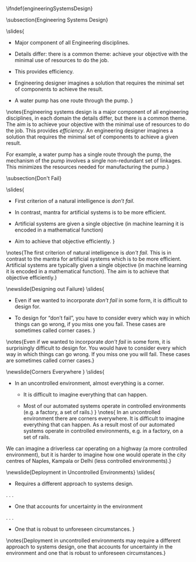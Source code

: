 \ifndef{engineeringSystemsDesign}

\subsection{Engineering Systems Design}

\slides{
* Major component of all Engineering disciplines.

* Details differ: there is a common theme: achieve your objective with the minimal use of resources to do the job.

* This provides efficiency.

* Engineering designer imagines a solution that requires the minimal set of components to achieve the result.

* A water pump has one route through the pump.
}

\notes{Engineering systems design is a major component of all engineering disciplines, in each domain the details differ, but there is a common theme. The aim is to achieve your objective with the minimal use of resources to do the job. This provides *efficiency*. An engineering designer imagines a solution that requires the minimal set of components to achieve a given result. 

For example, a water pump has a single route through the pump, the mechanism of the pump involves a single non-redundant set of linkages. This minimizes the resources needed for manufacturing the pump.}

\subsection{Don't Fail}

\slides{
* First criterion of a natural intelligence is *don’t fail*.

* In contrast, mantra for artificial systems is to be more efficient.

* Artificial systems are given a single objective (in machine learning it is encoded in a mathematical function)

* Aim to achieve that objective efficiently.
}

\notes{The first criterion of natural intelligence is *don't fail*. This is in contrast to the mantra for artificial systems which is to be more efficient. Artificial systems are typically given a single objective (in machine learning it is encoded in a mathematical function). The aim is to achieve that objective efficiently.}

\newslide{Designing out Failure}
\slides{
* Even if we wanted to incorporate *don’t fail* in some form, it is difficult to design for.

* To design for “don’t fail”, you have to consider every which way in which things can go wrong, if you miss one you fail. These cases are sometimes called corner cases.
}

\notes{Even if we wanted to incorporate *don't fail* in some form, it is surprisingly difficult to design for. You would have to consider every which way in which things can go wrong. If you miss one you will fail. These cases are sometimes called corner cases.}

\newslide{Corners Everywhere }
\slides{
* In an uncontrolled environment, almost everything is a corner.

    * It is difficult to imagine everything that can happen.
    
    * Most of our automated systems operate in controlled environments (e.g.  a factory, a set of rails.)
}
\notes{
In an uncontrolled environment there are corners everywhere. It is difficult to imagine everything that can happen. As a result most of our automated systems operate in controlled environments, e.g. in a factory, on a set of rails. 

We can imagine a driverless car operating on a highway (a more controlled environment), but it is harder to imagine how one would operate in the city centres of Naples, Kampala or Delhi (less controlled environments).}

\newslide{Deployment in Uncontrolled Environments}
\slides{
* Requires a different approach to systems design.

. . .

* One that accounts for uncertainty in the environment

. . .

* One that is robust to unforeseen circumstances. 
}

\notes{Deployment in uncontrolled environments may require a different approach to systems design, one that accounts for uncertainty in the environment and one that is robust to unforeseen circumstances.}
